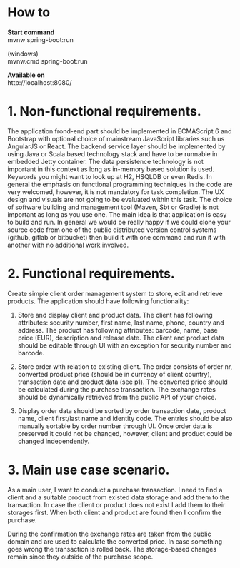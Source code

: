 # How to

**Start command**  
mvnw spring-boot:run
  
(windows)  
mvnw.cmd spring-boot:run
  
**Available on**  
http://localhost:8080/
  
  
# 1. Non-functional requirements.
The application frond-end part should be implemented in ECMAScript 6 and Bootstrap with optional choice of mainstream JavaScript libraries such us AngularJS or React. The backend service layer should be implemented by using Java or Scala based technology stack and have to be runnable in embedded Jetty container.
The data persistence technology is not important in this context as long as in-memory based solution is used. Keywords you might want to look up at H2, HSQLDB or even Redis.
In general the emphasis on functional programming techniques in the code are very welcomed, however, it is not mandatory for task completion.
The UX design and visuals are not going to be evaluated within this task.
The choice of software building and management tool (Maven, Sbt or Gradle) is not important as long as you use one. The main idea is that application is easy to build and run.
In general we would be really happy if we could clone your source code from one of the public distributed version control systems (github,  gitlab or bitbucket) then build it with one command and run it with another with no additional work involved.

# 2. Functional requirements.
Create simple client order management system to store, edit and retrieve products. The application should have following functionality:
1.	Store and display client and product data. The client has following attributes: security number, first name, last name, phone, country and address. The product has following attributes: barcode, name, base price (EUR), description and release date. The client and product data should be editable through UI with an exception for security number and barcode.

2.	Store order with relation to existing client. The order consists of order nr, converted product price (should be in currency of client country), transaction date and product data (see p1). The converted price should be calculated during the purchase transaction. The exchange rates should be dynamically retrieved from the public API of your choice.

3.	Display order data should be sorted by order transaction date, product name, client first/last name and identity code. The entries should be also manually sortable by order number through UI. Once order data is preserved it could not be changed, however, client and product could be changed independently.


# 3. Main use case scenario.

As a main user, I want to conduct a purchase transaction. I need to find a client and a suitable product from existed data storage and add them to the transaction. In case the client or product does not exist I add them to their storages first. When both client and product are found then I confirm the purchase.

During the confirmation the exchange rates are taken from the public domain and are used to calculate the converted price. In case something goes wrong the transaction is rolled back. The storage-based changes remain since they outside of the purchase scope.
